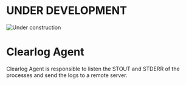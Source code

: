 # UNDER DEVELOPMENT
![Under construction](https://thumbs.gfycat.com/JoyfulAfraidAltiplanochinchillamouse-small.gif)

# Clearlog Agent

Clearlog Agent is responsible to listen the STOUT and STDERR of the 
processes and send the logs to a remote server.